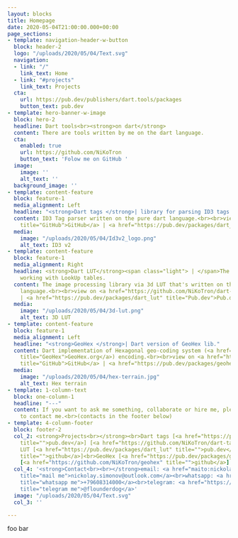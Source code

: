 ```yaml
---
layout: blocks
title: Homepage
date: 2020-05-04T21:00:00.000+00:00
page_sections:
- template: navigation-header-w-button
  block: header-2
  logo: "/uploads/2020/05/04/Text.svg"
  navigation:
  - link: "/"
    link_text: Home
  - link: "#projects"
    link_text: Projects
  cta:
    url: https://pub.dev/publishers/dart.tools/packages
    button_text: pub.dev
- template: hero-banner-w-image
  block: hero-2
  headline: Dart tools<br><strong>on dart</strong>
  content: There are tools written by me on the dart language.
  cta:
    enabled: true
    url: https://github.com/NiKoTron
    button_text: 'Folow me on GitHub '
  image:
    image: ''
    alt_text: ''
  background_image: ''
- template: content-feature
  block: feature-1
  media_alignment: Left
  headline: "<strong>Dart tags </strong>| library for parsing ID3 tags."
  content: ID3 Tag parser written on the pure dart language.<br><br>view on <a href="https://github.com/NiKoTron/dart-tags"
    title="GitHub">GitHub</a> | <a href="https://pub.dev/packages/dart_tags" title="Pub.dev">Pub.dev</a>
  media:
    image: "/uploads/2020/05/04/Id3v2_logo.png"
    alt_text: ID3 v2
- template: content-feature
  block: feature-1
  media_alignment: Right
  headline: <strong>Dart LUT</strong><span class="light"> | </span>The library for
    working with LookUp tables.
  content: The image processing library via 3d LUT that's written on the pure dart
    language.<br><br>view on <a href="https://github.com/NiKoTron/dart-lut" title="GitHub">GitHub</a>
    | <a href="https://pub.dev/packages/dart_lut" title="Pub.dev">Pub.dev</a>
  media:
    image: "/uploads/2020/05/04/3d-lut.png"
    alt_text: 3D LUT
- template: content-feature
  block: feature-1
  media_alignment: Left
  headline: "<strong>GeoHex </strong>| Dart version of GeoHex lib."
  content: Dart implementation of Hexagonal geo-coding system (<a href="http://www.geohex.org/"
    title="GeoHex">GeoHex.org</a>) encoding.<br><br>view on <a href="https://github.com/NiKoTron/geohex"
    title="GitHub">GitHub</a> | <a href="https://pub.dev/packages/geohex" title="Pub.dev">Pub.dev</a>
  media:
    image: "/uploads/2020/05/04/hex-terrain.jpg"
    alt_text: Hex terrain
- template: 1-column-text
  block: one-column-1
  headline: "---"
  content: If you want to ask me something, collaborate or hire me, please feel free
    to contact me.<br>(contacts in the footer below)
- template: 4-column-footer
  block: footer-2
  col_2: <strong>Projects<br></strong><br>Dart tags [<a href="https://pub.dev/packages/dart_tags"
    title="">pub.dev</a>] [<a href="https://github.com/NiKoTron/dart-tags" title="">github</a>]<br>Dart
    LUT [<a href="https://pub.dev/packages/dart_lut" title="">pub.dev</a>] [<a href="https://github.com/NiKoTron/dart-lut"
    title="">github</a>]<br>GeoHex [<a href="https://pub.dev/packages/geohex" title="">pub.dev</a>]
    [<a href="https://github.com/NiKoTron/geohex" title="">github</a>]
  col_4: '<strong>Contact<br><br></strong>email: <a href="maito:nickolay.simonov@outlook.com"
    title="mail me">nickolay.simonov@outlook.com</a><br>whatsapp: <a href="https://wa.me/79608314000"
    title="whatsapp me">+79608314000</a><br>telegram: <a href="https://t.me/flounderdog"
    title="telegram me">@flounderdog</a>'
  image: "/uploads/2020/05/04/Text.svg"
  col_3: ''

---
```

foo bar